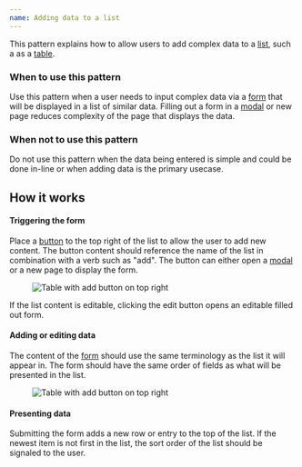 ```yaml
---
name: Adding data to a list
---
```


This pattern explains how to allow users to add complex data to a [list](/components/list), such a as a [table](/components/table).

### When to use this pattern

Use this pattern when a user needs to input complex data via a [form](/components/form) that will be displayed in a list of similar data. Filling out a form in a [modal](/components/modal) or new page reduces complexity of the page that displays the data.

### When not to use this pattern

Do not use this pattern when the data being entered is simple and could be done in-line or when adding data is the primary usecase.

## How it works

#### Triggering the form

Place a [button](/components/button) to the top right of the list to allow the user to add new content. The button content should reference the name of the list in combination with a verb such as "add". The button can either open a [modal](/components/modal) or a new page to display the form.

<figure class="figure" role="figure" aria-label="Table with add button on top right">
  <img class="figure-img" src="/img/add-data-to-list-table.svg" alt="Table with add button on top right" role="img" />
  <figcaption class="figure-caption"></figcaption>
</figure>

If the list content is editable, clicking the edit button opens an editable filled out form.

#### Adding or editing data

The content of the [form](components/form) should use the same terminology as the list it will appear in. The form should have the same order of fields as what will be presented in the list.

<figure class="figure" role="figure" aria-label="Modal form">
  <img class="figure-img" src="/img/modal-protected-tags.svg" alt="Table with add button on top right" role="img" />
  <figcaption class="figure-caption"></figcaption>
</figure>

#### Presenting data

Submitting the form adds a new row or entry to the top of the list. If the newest item is not first in the list, the sort order of the list should be signaled to the user.
